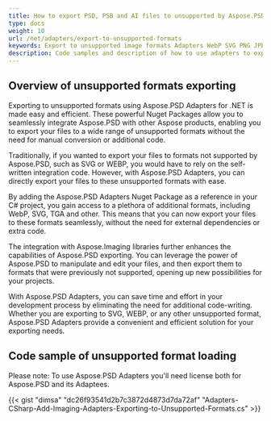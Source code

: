 ```yaml
---
title: How to export PSD, PSB and AI files to unsupported by Aspose.PSD format
type: docs
weight: 10
url: /net/adapters/export-to-unsupported-formats
keywords: Export to unsupported image formats Adapters WebP SVG PNG JPEG TIFF GIF BMP
description: Code samples and description of how to use adapters to export PSD, PSB and AI files to unsupported formats by Aspose.PSD
---
```


## Overview of unsupported formats exporting

Exporting to unsupported formats using Aspose.PSD Adapters for .NET is made easy and efficient. These powerful Nuget Packages allow you to seamlessly integrate Aspose.PSD with other Aspose products, enabling you to export your files to a wide range of unsupported formats without the need for manual conversion or additional code.

Traditionally, if you wanted to export your files to formats not supported by Aspose.PSD, such as SVG or WEBP, you would have to rely on the self-written integration code. However, with Aspose.PSD Adapters, you can directly export your files to these unsupported formats with ease.

By adding the Aspose.PSD Adapters Nuget Package as a reference in your C# project, you gain access to a plethora of additional formats, including WebP, SVG, TGA and other. This means that you can now export your files to these formats seamlessly, without the need for external dependencies or extra code.

The integration with Aspose.Imaging libraries further enhances the capabilities of Aspose.PSD exporting. You can leverage the power of Aspose.PSD to manipulate and edit your files, and then export them to formats that were previously not supported, opening up new possibilities for your projects.

With Aspose.PSD Adapters, you can save time and effort in your development process by eliminating the need for additional code-writing. Whether you are exporting to SVG, WEBP, or any other unsupported format, Aspose.PSD Adapters provide a convenient and efficient solution for your exporting needs.

## Code sample of unsupported format loading

Please note: To use Aspose.PSD Adapters you'll need license both for Aspose.PSD and its Adaptees.

{{< gist "dimsa" "dc26f93541d2b7c3872d4873d7da72af" "Adapters-CSharp-Add-Imaging-Adapters-Exporting-to-Unsupported-Formats.cs" >}}